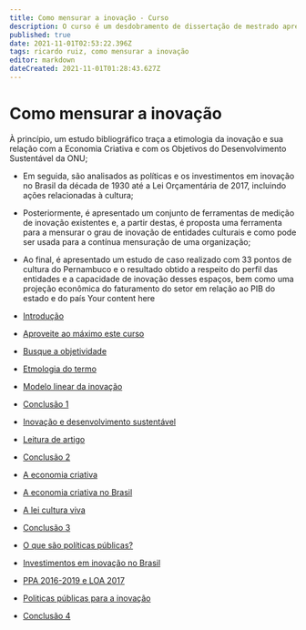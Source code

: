 ```yaml
---
title: Como mensurar a inovação - Curso
description: O curso é um desdobramento de dissertação de mestrado apresentada na Faculdade de Ciências da Adminsitração de Pernambuco - FCAP/ UPE. Menção honrosa de melhor dissertação de 2018 na instituição
published: true
date: 2021-11-01T02:53:22.396Z
tags: ricardo ruiz, como mensurar a inovação
editor: markdown
dateCreated: 2021-11-01T01:28:43.627Z
---
```


# Como mensurar a inovação
À princípio, um estudo bibliográfico traça a etimologia da inovação e sua relação com a Economia
Criativa e com os Objetivos do Desenvolvimento Sustentável da ONU;
- Em seguida, são analisados as políticas e os investimentos em inovação no Brasil da década de
1930 até a Lei Orçamentária de 2017, incluindo ações relacionadas à cultura;
- Posteriormente, é apresentado um conjunto de ferramentas de medição de inovação existentes e,
a partir destas, é proposta uma ferramenta para a mensurar o grau de inovação de entidades
culturais e como pode ser usada para a contínua mensuração de uma organização;
- Ao final, é apresentado um estudo de caso realizado com 33 pontos de cultura do Pernambuco e o
resultado obtido a respeito do perfil das entidades e a capacidade de inovação desses espaços, bem
como uma projeção econômica do faturamento do setor em relação ao PIB do estado e do país
Your content here

- [Introdução](/recursos/introducao)
- [Aproveite ao máximo este curso](/recursos/aproveite-ao-maxmo)
- [Busque a objetividade](/recursos/busque-a-objetividade)
- [Etmologia do termo](/recursos/etmologia-do-termo)
- [Modelo linear da inovação](/recursos/modelo-linear-da-inovacao)
- [Conclusão 1](/recursos/conclusao1)
- [Inovação e desenvolvimento sustentável](/recursos/inovacao-desenvolvimento-sustentavel)
- [Leitura de artigo](/recursos/leitura-de-artigo)
- [Conclusão 2](/recursos/conclusão-2)
- [A economia criativa](/recursos/a-economia-criativa)
- [A economia criativa no Brasil](/recursos/a-economia-criativa-no-brasil)
- [A lei cultura viva](/recursos/a-lei-cultura-viva)
- [Conclusão 3](/recursos/conclusão-3)
- [O que são políticas públicas?](/recursos/o-que-sao-politicas-publicas)
- [Investimentos em inovação no Brasil](/recursos/investimentos-em-inovacao-no-brasil)
- [PPA 2016-2019 e LOA 2017](ppa-2016-2019-loa-2017)
- [Politicas públicas para a inovação](politicas-publicas-inovacao)
- [Conclusão 4](/recursos/conclusão-4)